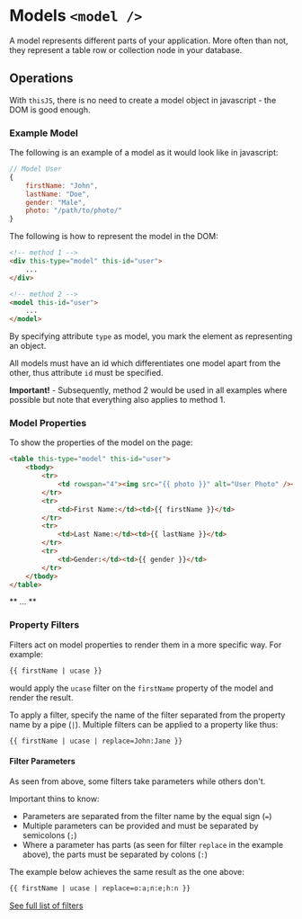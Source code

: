 # Models `<model />`

A model represents different parts of your application. More often than not, they represent a table row or collection node in your database.

## Operations

With `thisJS`, there is no need to create a model object in javascript - the DOM is good enough.

### Example Model

The following is an example of a model as it would look like in javascript:

````javascript
// Model User
{
    firstName: "John",
    lastName: "Doe",
    gender: "Male",
    photo: "/path/to/photo/"
}
````

The following is how to represent the model in the DOM:

````html
<!-- method 1 -->
<div this-type="model" this-id="user">
    ...
</div>

<!-- method 2 -->
<model this-id="user">
    ...
</model>
````

By specifying attribute `type` as model, you mark the element as representing an object. 

All models must have an id which differentiates one model apart from the other, thus attribute `id` must be specified.

**Important!** - Subsequently, method 2 would be used in all examples where possible but note that everything also applies to method 1.

### Model Properties

To show the properties of the model on the page:

````html
<table this-type="model" this-id="user">
    <tbody>
        <tr>
            <td rowspan="4"><img src="{{ photo }}" alt="User Photo" /></td>
        </tr>
        <tr>
            <td>First Name:</td><td>{{ firstName }}</td>
        </tr>
        <tr>
            <td>Last Name:</td><td>{{ lastName }}</td>
        </tr>
        <tr>
            <td>Gender:</td><td>{{ gender }}</td>
        </tr>
    </tbody>
</table>
````
** ... **

### Property Filters

Filters act on model properties to render them in a more specific way. For example:

````html
{{ firstName | ucase }}
````

would apply the `ucase` filter on the `firstName` property of the model and render the result.

To apply a filter, specify the name of the filter separated from the property name by a pipe (`|`). Multiple filters can be applied to a property like thus:

````html
{{ firstName | ucase | replace=John:Jane }}
````

#### Filter Parameters

As seen from above, some filters take parameters while others don't.

Important thins to know:

- Parameters are separated from the filter name by the equal sign (`=`)
- Multiple parameters can be provided and must be separated by semicolons (`;`)
- Where a parameter has parts (as seen for filter `replace` in the example above), the parts must be separated by colons (`:`)

The example below achieves the same result as the one above:

````html
{{ firstName | ucase | replace=o:a;n:e;h:n }}
````

[See full list of filters](./filters.md)